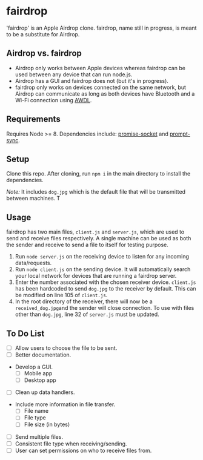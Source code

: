# fairdrop

'fairdrop' is an Apple Airdrop clone. fairdrop, name still in progress, is meant to be a substitute for Airdrop.

## Airdrop vs. fairdrop
- Airdrop only works between Apple devices whereas fairdrop can be used between any device that can run node.js.
- Airdrop has a GUI and fairdrop does not (but it's in progress).
- fairdrop only works on devices connected on the same network, but Airdrop can communicate as long as both devices have Bluetooth and a Wi-Fi connection using [AWDL](https://owlink.org/wiki/#what-is-apple-wireless-direct-link-awdl).

## Requirements
Requires Node >= 8.
Dependencies include: [promise-socket](https://www.npmjs.com/package/promise-socket) and [prompt-sync](https://www.npmjs.com/package/prompt-sync).

## Setup
Clone this repo. After cloning, run `npm i` in the main directory to install the dependencies.

*Note:* It includes `dog.jpg` which is the default file that will be transmitted between machines. T

## Usage
fairdrop has two main files, `client.js` and `server.js`, which are used to send and receive files respectively. A single machine can be used as both the sender and receive to send a file to itself for testing purpose.

1. Run `node server.js` on the receiving device to listen for any incoming data/requests.
2. Run `node client.js` on the sending device. It will automatically search your local network for devices that are running a fairdrop server.
3. Enter the number associated with the chosen receiver device. `client.js` has been hardcoded to send `dog.jpg` to the receiver by default. This can be modified on line 105 of `client.js`.
4. In the root directory of the receiver, there will now be a `received_dog.jpg`and the sender will close connection. To use with files other than `dog.jpg`, line 32 of `server.js` must be updated.

## To Do List

 - [ ] Allow users to choose the file to be sent.
 - [ ] Better documentation.
 - Develop a GUI.
	 - [ ] Mobile app
	 - [ ] Desktop app
- [ ] Clean up data handlers.
- Include more information in file transfer.
	- [ ] File name
	- [ ] File type
	- [ ] File size (in bytes)
- [ ] Send multiple files.
- [ ] Consistent file type when receiving/sending.
- [ ] User can set permissions on who to receive files from.
